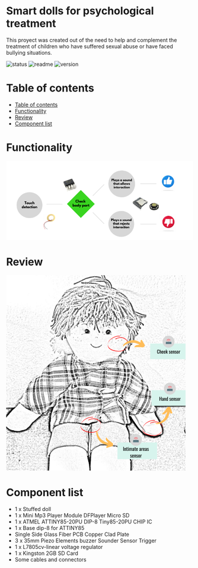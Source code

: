 # Smart dolls for psychological treatment

This proyect was created out of the need to help and complement the treatment of children who have suffered sexual abuse or have faced bullying situations.

![status](https://img.shields.io/badge/Status-finished-green) ![readme](https://img.shields.io/badge/readme-OK-green.svg?colorB=00C106) ![version](https://img.shields.io/badge/tag-v0.1-orange.svg)

Table of contents
=================

<!--ts-->
   * [Table of contents](#table-of-contents)
   * [Functionality](#Functionality)
   * [Review](#Review)
   * [Component list](#Component-list)
     
<!--te-->

# Functionality
![Functionality Diagram](https://github.com/juanpbeloso/smartDolls/blob/master/images/diagram.png)

# Review
![Puppet](https://github.com/juanpbeloso/smartDolls/blob/master/images/puppet-func-diagram.png)

# Component list
  * 1 x Stuffed doll
  * 1 x Mini Mp3 Player Module DFPlayer Micro SD
  * 1 x ATMEL ATTINY85-20PU DIP-8 Tiny85-20PU CHIP IC
  * 1 x Base dip-8 for ATTINY85
  * Single Side Glass Fiber PCB Copper Clad Plate
  * 3 x 35mm Piezo Elements buzzer Sounder Sensor Trigger
  * 1 x L7805cv-linear voltage regulator
  * 1 x Kingston 2GB SD Card
  * Some cables and connectors
  
